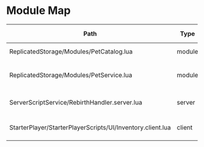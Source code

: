 # Module Map

| Path | Type | Public API | Depends on | Notes |
|------|------|------------|------------|-------|
| ReplicatedStorage/Modules/PetCatalog.lua | module | `Get(id)`, `All()` | — | Central pet data |
| ReplicatedStorage/Modules/PetService.lua | module | `GetOwned(player)`, `Add(player, id)`, `Equip(player, id)` | PetCatalog | Inventory logic |
| ServerScriptService/RebirthHandler.server.lua | server | — | PlayerData | Handles rebirth event |
| StarterPlayer/StarterPlayerScripts/UI/Inventory.client.lua | client | — | PetService | Renders inventory UI |
